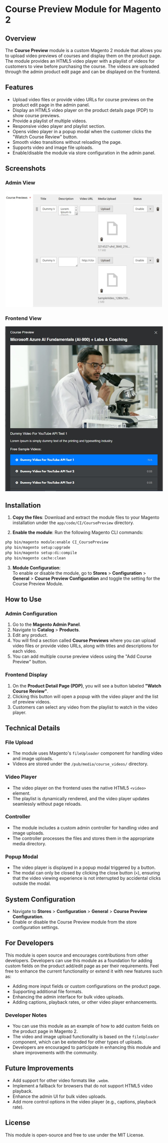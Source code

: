 # Course Preview Module for Magento 2

## Overview

The **Course Preview** module is a custom Magento 2 module that allows you to upload video previews of courses and display them on the product page. The module provides an HTML5 video player with a playlist of videos for customers to view before purchasing the course. The videos are uploaded through the admin product edit page and can be displayed on the frontend.

## Features

- Upload video files or provide video URLs for course previews on the product edit page in the admin panel.
- Display an HTML5 video player on the product details page (PDP) to show course previews.
- Provide a playlist of multiple videos.
- Responsive video player and playlist section.
- Opens video player in a popup modal when the customer clicks the "Watch Course Review" button.
- Smooth video transitions without reloading the page.
- Supports video and image file uploads.
- Enable/disable the module via store configuration in the admin panel.

## Screenshots

### Admin View
![Admin View](https://github.com/wajahatbashir/wajahatbashir/blob/main/images/preview-course-backend.jpg)

### Frontend View
![Frontend View](https://github.com/wajahatbashir/wajahatbashir/blob/main/images/preview-course-frontend.jpg)

## Installation

1. **Copy the files**: Download and extract the module files to your Magento installation under the `app/code/CI/CoursePreview` directory.

2. **Enable the module**: Run the following Magento CLI commands:

```bash
php bin/magento module:enable CI_CoursePreview
php bin/magento setup:upgrade
php bin/magento setup:di:compile
php bin/magento cache:clean
```

3. **Module Configuration**:  
   To enable or disable the module, go to **Stores** > **Configuration** > **General** > **Course Preview Configuration** and toggle the setting for the Course Preview Module.

## How to Use

### Admin Configuration

1. Go to the **Magento Admin Panel**.
2. Navigate to **Catalog** > **Products**.
3. Edit any product.
4. You will find a section called **Course Previews** where you can upload video files or provide video URLs, along with titles and descriptions for each video.
5. You can add multiple course preview videos using the "Add Course Preview" button.

### Frontend Display

1. On the **Product Detail Page (PDP)**, you will see a button labeled **"Watch Course Review"**.
2. Clicking this button will open a popup with the video player and the list of preview videos.
3. Customers can select any video from the playlist to watch in the video player.

## Technical Details

### File Upload

- The module uses Magento's `fileUploader` component for handling video and image uploads.
- Videos are stored under the `/pub/media/course_videos/` directory.

### Video Player

- The video player on the frontend uses the native HTML5 `<video>` element.
- The playlist is dynamically rendered, and the video player updates seamlessly without page reloads.

### Controller

- The module includes a custom admin controller for handling video and image uploads.
- The controller processes the files and stores them in the appropriate media directory.

### Popup Modal

- The video player is displayed in a popup modal triggered by a button.
- The modal can only be closed by clicking the close button (`×`), ensuring that the video viewing experience is not interrupted by accidental clicks outside the modal.

## System Configuration

- Navigate to **Stores** > **Configuration** > **General** > **Course Preview Configuration**.
- Enable or disable the Course Preview module from the store configuration settings.

## For Developers

This module is open source and encourages contributions from other developers. Developers can use this module as a foundation for adding custom fields on the product add/edit page as per their requirements. Feel free to enhance the current functionality or extend it with new features such as:

- Adding more input fields or custom configurations on the product page.
- Supporting additional file formats.
- Enhancing the admin interface for bulk video uploads.
- Adding captions, playback rates, or other video player enhancements.

### Developer Notes

- You can use this module as an example of how to add custom fields on the product page in Magento 2.
- The video and image upload functionality is based on the `fileUploader` component, which can be extended for other types of uploads.
- Developers are encouraged to participate in enhancing this module and share improvements with the community.

## Future Improvements

- Add support for other video formats like `.webm`.
- Implement a fallback for browsers that do not support HTML5 video playback.
- Enhance the admin UI for bulk video uploads.
- Add more control options in the video player (e.g., captions, playback rate).

## License

This module is open-source and free to use under the MIT License.